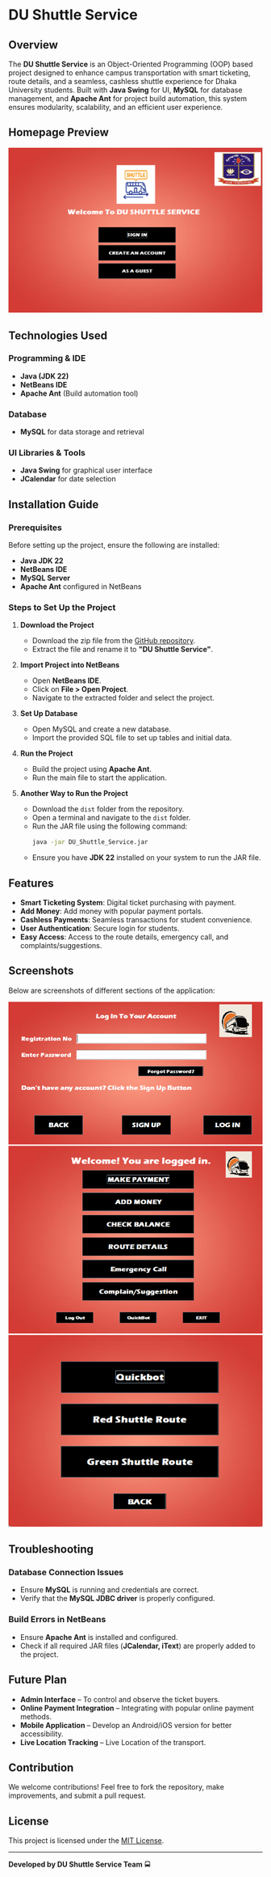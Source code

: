 # DU Shuttle Service

## Overview
The **DU Shuttle Service** is an Object-Oriented Programming (OOP) based project designed to enhance campus transportation with smart ticketing, route details, and a seamless, cashless shuttle experience for Dhaka University students. Built with **Java Swing** for UI, **MySQL** for database management, and **Apache Ant** for project build automation, this system ensures modularity, scalability, and an efficient user experience.

## Homepage Preview
![DU Shuttle Service Start Page](src/visuals/StartPage.png)

## Technologies Used
### Programming & IDE
- **Java (JDK 22)**
- **NetBeans IDE**
- **Apache Ant** (Build automation tool)

### Database
- **MySQL** for data storage and retrieval

### UI Libraries & Tools
- **Java Swing** for graphical user interface
- **JCalendar** for date selection

## Installation Guide

### Prerequisites
Before setting up the project, ensure the following are installed:
- **Java JDK 22**
- **NetBeans IDE**
- **MySQL Server**
- **Apache Ant** configured in NetBeans

### Steps to Set Up the Project
1. **Download the Project**
   - Download the zip file from the [GitHub repository](your-github-repo-link-here).
   - Extract the file and rename it to **"DU Shuttle Service"**.

2. **Import Project into NetBeans**
   - Open **NetBeans IDE**.
   - Click on **File > Open Project**.
   - Navigate to the extracted folder and select the project.

3. **Set Up Database**
   - Open MySQL and create a new database.
   - Import the provided SQL file to set up tables and initial data.
   
4. **Run the Project**
   - Build the project using **Apache Ant**.
   - Run the main file to start the application.
5. **Another Way to Run the Project**
   - Download the `dist` folder from the repository.
   - Open a terminal and navigate to the `dist` folder.
   - Run the JAR file using the following command:
     ```sh
     java -jar DU_Shuttle_Service.jar
     ```
   - Ensure you have **JDK 22** installed on your system to run the JAR file.     

## Features
- **Smart Ticketing System**: Digital ticket purchasing with payment.
- **Add Money**: Add money with popular payment portals.
- **Cashless Payments**: Seamless transactions for student convenience.
- **User Authentication**: Secure login for students.
- **Easy Access**: Access to the route details, emergency call, and complaints/suggestions.
## Screenshots
Below are screenshots of different sections of the application:

![Login Page](src/visuals/Login.png)
![Profile](src/visuals/Profile.png)
![Guest Page](src/visuals/Guest.png)
## Troubleshooting
### Database Connection Issues
- Ensure **MySQL** is running and credentials are correct.
- Verify that the **MySQL JDBC driver** is properly configured.

### Build Errors in NetBeans
- Ensure **Apache Ant** is installed and configured.
- Check if all required JAR files (**JCalendar, iText**) are properly added to the project.

## Future Plan
- **Admin Interface** – To control and observe the ticket buyers.
- **Online Payment Integration** – Integrating with popular online payment methods.
- **Mobile Application** – Develop an Android/iOS version for better accessibility.
- **Live Location Tracking** – Live Location of the transport.
## Contribution
We welcome contributions! Feel free to fork the repository, make improvements, and submit a pull request.

## License
This project is licensed under the [MIT License](LICENSE).

---
**Developed by DU Shuttle Service Team** 🚍
